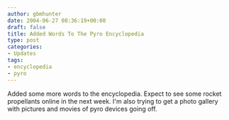 ```yaml
---
author: gbmhunter
date: 2004-06-27 08:36:19+00:00
draft: false
title: Added Words To The Pyro Encyclopedia
type: post
categories:
- Updates
tags:
- encyclopedia
- pyro
---
```


Added some more words to the encyclopedia. Expect to see some rocket propellants online in the next week. I'm also trying to get a photo gallery with pictures and movies of pyro devices going off.
